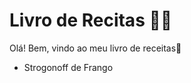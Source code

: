# Livro de Recitas :man_cook:

Olá! Bem, vindo ao meu livro de receitas:wave:

- Strogonoff de Frango





